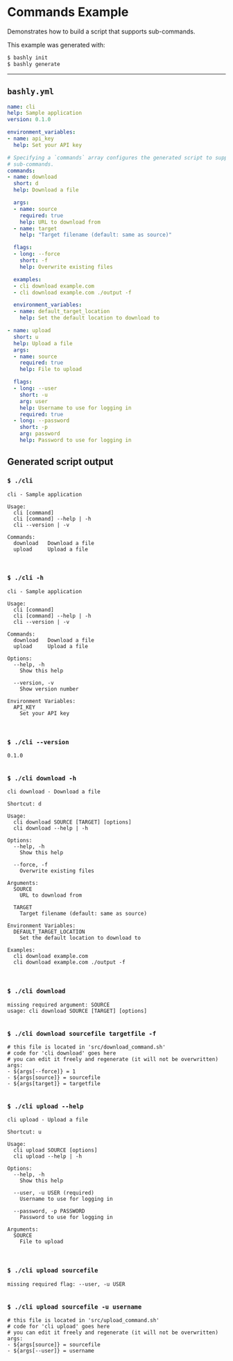 # Commands Example

Demonstrates how to build a script that supports sub-commands.

This example was generated with:

```bash
$ bashly init
$ bashly generate
```

-----

## `bashly.yml`

```yaml
name: cli
help: Sample application
version: 0.1.0

environment_variables:
- name: api_key
  help: Set your API key

# Specifying a `commands` array configures the generated script to support
# sub-commands.
commands:
- name: download
  short: d
  help: Download a file

  args:
  - name: source
    required: true
    help: URL to download from
  - name: target
    help: "Target filename (default: same as source)"

  flags:
  - long: --force
    short: -f
    help: Overwrite existing files

  examples:
  - cli download example.com
  - cli download example.com ./output -f

  environment_variables:
  - name: default_target_location
    help: Set the default location to download to

- name: upload
  short: u
  help: Upload a file
  args:
  - name: source
    required: true
    help: File to upload

  flags:
  - long: --user
    short: -u
    arg: user
    help: Username to use for logging in
    required: true
  - long: --password
    short: -p
    arg: password
    help: Password to use for logging in
```



## Generated script output

### `$ ./cli`

```shell
cli - Sample application

Usage:
  cli [command]
  cli [command] --help | -h
  cli --version | -v

Commands:
  download   Download a file
  upload     Upload a file



```

### `$ ./cli -h`

```shell
cli - Sample application

Usage:
  cli [command]
  cli [command] --help | -h
  cli --version | -v

Commands:
  download   Download a file
  upload     Upload a file

Options:
  --help, -h
    Show this help

  --version, -v
    Show version number

Environment Variables:
  API_KEY
    Set your API key



```

### `$ ./cli --version`

```shell
0.1.0


```

### `$ ./cli download -h`

```shell
cli download - Download a file

Shortcut: d

Usage:
  cli download SOURCE [TARGET] [options]
  cli download --help | -h

Options:
  --help, -h
    Show this help

  --force, -f
    Overwrite existing files

Arguments:
  SOURCE
    URL to download from

  TARGET
    Target filename (default: same as source)

Environment Variables:
  DEFAULT_TARGET_LOCATION
    Set the default location to download to

Examples:
  cli download example.com
  cli download example.com ./output -f



```

### `$ ./cli download`

```shell
missing required argument: SOURCE
usage: cli download SOURCE [TARGET] [options]


```

### `$ ./cli download sourcefile targetfile -f`

```shell
# this file is located in 'src/download_command.sh'
# code for 'cli download' goes here
# you can edit it freely and regenerate (it will not be overwritten)
args:
- ${args[--force]} = 1
- ${args[source]} = sourcefile
- ${args[target]} = targetfile


```

### `$ ./cli upload --help`

```shell
cli upload - Upload a file

Shortcut: u

Usage:
  cli upload SOURCE [options]
  cli upload --help | -h

Options:
  --help, -h
    Show this help

  --user, -u USER (required)
    Username to use for logging in

  --password, -p PASSWORD
    Password to use for logging in

Arguments:
  SOURCE
    File to upload



```

### `$ ./cli upload sourcefile`

```shell
missing required flag: --user, -u USER


```

### `$ ./cli upload sourcefile -u username`

```shell
# this file is located in 'src/upload_command.sh'
# code for 'cli upload' goes here
# you can edit it freely and regenerate (it will not be overwritten)
args:
- ${args[source]} = sourcefile
- ${args[--user]} = username


```



